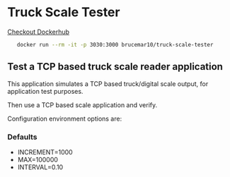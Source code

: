 # Truck Scale Tester

[Checkout Dockerhub](https://hub.docker.com/repository/docker/brucemar10/truck-scale-tester)

```bash
   docker run --rm -it -p 3030:3000 brucemar10/truck-scale-tester
```

## Test a TCP based truck scale reader application

This application simulates a TCP based truck/digital scale output, for application test purposes.


Then use a TCP based scale application and verify.

Configuration environment options are:
### Defaults
*  INCREMENT=1000   
* MAX=100000 
* INTERVAL=0.10
 